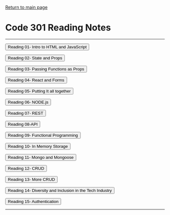  
[Return to main page](https://KrisDunning.github.io/reading-notes)

# Code 301 Reading Notes  

-----

<Button onClick= "window.location.href='https://krisdunning.github.io/301-Reading-Notes/Read01.html';">Reading 01- Intro to HTML and JavaScript</button>  

<Button onClick= "window.location.href='https://krisdunning.github.io/301-Reading-Notes/Read02.html';">Reading 02- State and Props</button>

<Button onClick= "window.location.href='https://krisdunning.github.io/301-Reading-Notes/Read03.html';">Reading 03- Passing Functions as Props</button>

<Button onClick= "window.location.href='https://krisdunning.github.io/301-Reading-Notes/Read04.html';">Reading 04- React and Forms</button>

<Button onClick= "window.location.href='https://krisdunning.github.io/301-Reading-Notes/Read05.html';">Reading 05- Putting It all together</button>

<Button onClick= "window.location.href='https://krisdunning.github.io/301-Reading-Notes/Read06.html';">Reading 06- NODE.js</button>

<Button onClick= "window.location.href='https://krisdunning.github.io/301-Reading-Notes/Read07.html';">Reading 07- REST</button>

<Button onClick= "window.location.href='https://krisdunning.github.io/301-Reading-Notes/Read08.html';">Reading 08-API</button>

<Button onClick= "window.location.href='https://krisdunning.github.io/301-Reading-Notes/Read08.html';">Reading 09- Functional Programming</button>

<Button onClick= "window.location.href='https://krisdunning.github.io/301-Reading-Notes/Read08.html';">Reading 10- In Memory Storage</button>

<Button onClick= "window.location.href='https://krisdunning.github.io/301-Reading-Notes/Read11.html';">Reading 11- Mongo and Mongoose</button>

<Button onClick= "window.location.href='https://krisdunning.github.io/301-Reading-Notes/Read11.html';">Reading 12- CRUD</button>

<Button onClick= "window.location.href='https://krisdunning.github.io/301-Reading-Notes/Read11.html';">Reading 13- More CRUD</button>

<Button onClick= "window.location.href='https://krisdunning.github.io/301-Reading-Notes/Read11.html';">Reading 14- Diversity and Inclusion in the Tech Industry</button>

<Button onClick= "window.location.href='https://krisdunning.github.io/301-Reading-Notes/Read11.html';">Reading 15- Authentication</button>

-----
